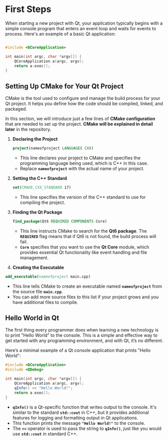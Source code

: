 # First Steps

When starting a new project with Qt, your application typically begins with a simple console program that enters an event loop and waits for events to process. Here's an example of a basic Qt application:

```cpp

#include <QCoreApplication>

int main(int argc, char *argv[]) {
    QCoreApplication a(argc, argv);
    return a.exec();
}
```

## Setting Up CMake for Your Qt Project

CMake is the tool used to configure and manage the build process for your Qt project. It helps you define how the code should be compiled, linked, and packaged.

In this section, we will introduce just a few lines of **CMake configuration** that are needed to set up the project. **CMake will be explained in detail later** in the repository.

1. **Declaring the Project**

    ```cmake
    project(nameofproject LANGUAGES CXX)
    ```

    - This line declares your project to CMake and specifies the programming language being used, which is C++ in this case.
    - Replace **`nameofproject`** with the actual name of your project.

2. **Setting the C++ Standard**

    ```cmake
    set(CMAKE_CXX_STANDARD 17)
    ```

    - This line specifies the version of the C++ standard to use for compiling the project.

3. **Finding the Qt Package**

    ```cmake
    find_package(Qt6 REQUIRED COMPONENTS Core)
    ```

    - This line instructs CMake to search for the **Qt6 package**. The **`REQUIRED`** flag means that if Qt6 is not found, the build process will fail.
    - **`Core`** specifies that you want to use the **Qt Core** module, which provides essential Qt functionality like event handling and file management.

4. **Creating the Executable**

```cmake
add_executable(nameofproject main.cpp)
```

- This line tells CMake to create an executable named **`nameofproject`** from the source file **`main.cpp`**.
- You can add more source files to this list if your project grows and you have additional files to compile.

## Hello World in Qt

The first thing every programmer does when learning a new technology is to print "Hello World" to the console. This is a simple and effective way to get started with any programming environment, and with Qt, it’s no different.

Here’s a minimal example of a Qt console application that prints "Hello World":

```cpp
#include <QCoreApplication>
#include <QDebug>

int main(int argc, char *argv[]) {
    QCoreApplication a(argc, argv);
    qInfo() << "Hello World!";
    return a.exec();
}
```

- **`qInfo()`** is a Qt-specific function that writes output to the console. It's similar to the standard **`std::cout`** in C++, but it provides additional features for logging and formatting output in Qt applications.
- This function prints the message **`"Hello World!"`** to the console.
- The **`<<`** operator is used to pass the string to **`qInfo()`**, just like you would use **`std::cout`** in standard C++.
